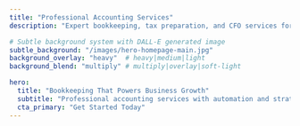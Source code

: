 ```yaml
---
title: "Professional Accounting Services"
description: "Expert bookkeeping, tax preparation, and CFO services for growing businesses. Streamline your finances with our professional team."

# Subtle background system with DALL-E generated image
subtle_background: "/images/hero-homepage-main.jpg"
background_overlay: "heavy"  # heavy|medium|light
background_blend: "multiply" # multiply|overlay|soft-light

hero:
  title: "Bookkeeping That Powers Business Growth"
  subtitle: "Professional accounting services with automation and strategic insights built in."
  cta_primary: "Get Started Today"
---
```


